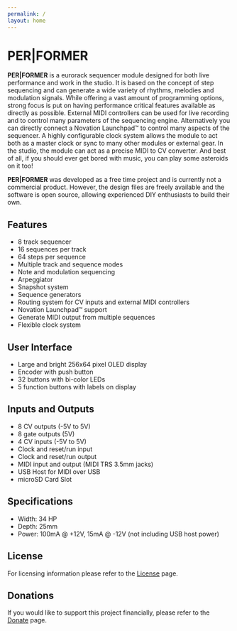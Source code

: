 ```yaml
---
permalink: /
layout: home
---
```


# PER|FORMER

**PER\|FORMER** is a eurorack sequencer module designed for both live performance and work in the studio. It is based on the concept of step sequencing and can generate a wide variety of rhythms, melodies and modulation signals. While offering a vast amount of programming options, strong focus is put on having performance critical features available as directly as possible. External MIDI controllers can be used for live recording and to control many parameters of the sequencing engine. Alternatively you can directly connect a Novation Launchpad&trade; to control many aspects of the sequencer. A highly configurable clock system allows the module to act both as a master clock or sync to many other modules or external gear. In the studio, the module can act as a precise MIDI to CV converter. And best of all, if you should ever get bored with music, you can play some asteroids on it too!

**PER\|FORMER** was developed as a free time project and is currently not a commercial product. However, the design files are freely available and the software is open source, allowing experienced DIY enthusiasts to build their own.

## Features

- 8 track sequencer
- 16 sequences per track
- 64 steps per sequence
- Multiple track and sequence modes
- Note and modulation sequencing
- Arpeggiator
- Snapshot system
- Sequence generators
- Routing system for CV inputs and external MIDI controllers
- Novation Launchpad&trade; support
- Generate MIDI output from multiple sequences
- Flexible clock system

## User Interface

- Large and bright 256x64 pixel OLED display
- Encoder with push button
- 32 buttons with bi-color LEDs
- 5 function buttons with labels on display

## Inputs and Outputs

- 8 CV outputs (-5V to 5V)
- 8 gate outputs (5V)
- 4 CV inputs (-5V to 5V)
- Clock and reset/run input
- Clock and reset/run output
- MIDI input and output (MIDI TRS 3.5mm jacks)
- USB Host for MIDI over USB
- microSD Card Slot

## Specifications

- Width: 34 HP
- Depth: 25mm
- Power: 100mA @ +12V, 15mA @ -12V (not including USB host power)

## License

For licensing information please refer to the [License](./license) page.

## Donations

If you would like to support this project financially, please refer to the [Donate](./donate) page.
